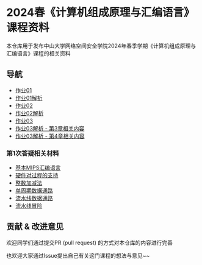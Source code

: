 # 2024春《计算机组成原理与汇编语言》课程资料

本仓库用于发布中山大学网络空间安全学院2024年春季学期《计算机组成原理与汇编语言》课程的相关资料

## 导航

* [作业01](./homework/hw01.docx)
* [作业01解析](./answers/hw01-answer.md)
* [作业02](./homework/hw02.md)
* [作业02解析](./answers/hw02-answer.md)
* [作业03](./homework/hw03.md)
* [作业03解析 - 第3章相关内容](./answers/hw03-answer-ch03.md)
* [作业03解析 - 第4章相关内容](./answers/hw03-answer-ch04.md)

### 第1次答疑相关材料

* [基本MIPS汇编语言](./extra/第1次答疑/基本MIPS汇编语言.pdf)
* [硬件对过程的支持](./extra/第1次答疑/硬件对过程的支持.pdf)
* [整数加减法](./extra/第1次答疑/整数加减法.pdf)
* [单周期数据通路](./extra/第1次答疑/单周期数据通路.pdf)
* [流水线数据通路](./extra/第1次答疑/流水线数据通路.pdf)
* [流水线冒险](./extra/第1次答疑/流水线冒险.pdf)

## 贡献 & 改进意见

欢迎同学们通过提交PR (pull request) 的方式对本仓库的内容进行完善

也欢迎大家通过Issue提出自己有关这门课程的想法与意见~~
